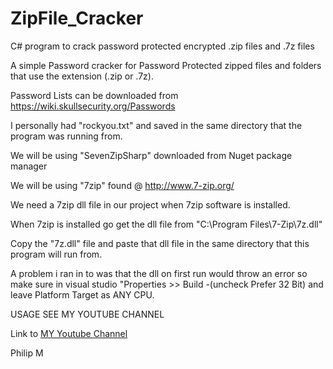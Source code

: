 # ZipFile_Cracker
C# program to crack password protected encrypted .zip files and .7z files

A simple Password cracker for Password Protected zipped files and folders that use the extension (.zip or .7z).

Password Lists can be downloaded from  https://wiki.skullsecurity.org/Passwords

I personally had "rockyou.txt" and saved in the same directory that the program was running from.

We will be using "SevenZipSharp" downloaded from Nuget package manager

We will be using "7zip" found @ http://www.7-zip.org/

We need a 7zip dll file in our project when 7zip software is installed.

When 7zip is installed go get the dll file from "C:\Program Files\7-Zip\7z.dll"

Copy the "7z.dll" file and paste that dll file in the same directory that this program will run from.

A problem i ran in to was that the dll on first run would throw an error so make sure in visual studio "Properties >> Build -(uncheck Prefer 32 Bit) and leave Platform Target as ANY CPU.

USAGE SEE MY YOUTUBE CHANNEL

Link to [MY Youtube Channel](https://www.youtube.com/watch?v=9rW4ndWbWEM)

Philip M
